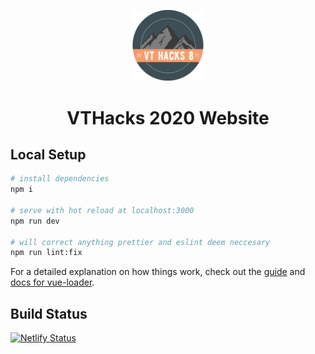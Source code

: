 <p align="center">
  <a href="https://vt-hacks-www.netlify.app/" target="_blank" >
    <img alt="VTHacks" src="./assets/logo.webp" width="120" />
  </a>
</p>
<h1 align="center">
  VTHacks 2020 Website
</h1>

## Local Setup

``` bash
# install dependencies
npm i

# serve with hot reload at localhost:3000
npm run dev

# will correct anything prettier and eslint deem neccesary 
npm run lint:fix
```

For a detailed explanation on how things work, check out the [guide](http://vuejs-templates.github.io/webpack/) and [docs for vue-loader](http://vuejs.github.io/vue-loader).

## Build Status
[![Netlify Status](https://api.netlify.com/api/v1/badges/fe411e08-ef55-4696-98ae-a10d75f36f37/deploy-status)](https://app.netlify.com/sites/vt-hacks-www/deploys)
